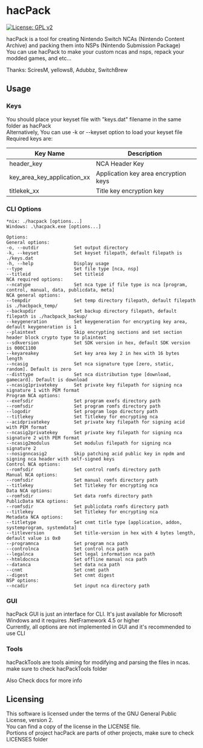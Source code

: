 # hacPack

[![License: GPL v2](https://img.shields.io/badge/License-GPL%20v2-blue.svg)](https://www.gnu.org/licenses/old-licenses/gpl-2.0.en.html)

hacPack is a tool for creating Nintendo Switch NCAs (Nintendo Content Archive) and packing them into NSPs (Nintendo Submission Package)  
You can use hacPack to make your custom ncas and nsps, repack your modded games, and etc...
  
Thanks: SciresM, yellows8, Adubbz, SwitchBrew

## Usage

### Keys

You should place your keyset file with "keys.dat" filename in the same folder as hacPack  
Alternatively, You can use -k or --keyset option to load your keyset file  
Required keys are:  

Key Name | Description
-------- | -----------
header_key | NCA Header Key
key_area_key_application_xx | Application key area encryption keys
titlekek_xx | Title key encryption key

### CLI Options  

```
*nix: ./hacpack [options...]  
Windows: .\hacpack.exe [options...]  
  
Options:  
General options:  
-o, --outdir             Set output directory  
-k, --keyset             Set keyset filepath, default filepath is ./keys.dat  
-h, --help               Display usage  
--type                   Set file type [nca, nsp]  
--titleid                Set titleid  
NCA required options:  
--ncatype                Set nca type if file type is nca [program, control, manual, data, publicdata, meta]  
NCA general options:  
--tempdir                Set temp directory filepath, default filepath is ./hacbpack_temp/  
--backupdir              Set backup directory filepath, default filepath is ./hacbpack_backup/  
--keygeneration          Set keygeneration for encrypting key area, default keygeneration is 1  
--plaintext              Skip encrypting sections and set section header block crypto type to plaintext  
--sdkversion             Set SDK version in hex, default SDK version is 000C1100  
--keyareakey             Set key area key 2 in hex with 16 bytes length  
--ncasig                 Set nca signature type [zero, static, random]. Default is zero  
--disttype               Set nca distribution type [download, gamecard]. Default is download  
--ncasig1privatekey      Set private key filepath for signing nca signature 1 with PEM format  
Program NCA options:  
--exefsdir               Set program exefs directory path  
--romfsdir               Set program romfs directory path  
--logodir                Set program logo directory path  
--titlekey               Set Titlekey for encrypting nca  
--acidprivatekey         Set private key filepath for signing acid with PEM format  
--ncasig2privatekey      Set private key filepath for signing nca signature 2 with PEM format  
--ncasig2modulus         Set modulus filepath for signing nca signature 2  
--nosignncasig2          Skip patching acid public key in npdm and signing nca header with self-signed keys  
Control NCA options:  
--romfsdir               Set control romfs directory path  
Manual NCA options:  
--romfsdir               Set manual romfs directory path  
--titlekey               Set Titlekey for encrypting nca  
Data NCA options:  
--romfsdir               Set data romfs directory path  
PublicData NCA options:  
--romfsdir               Set publicdata romfs directory path  
--titlekey               Set Titlekey for encrypting nca  
Metadata NCA options:  
--titletype              Set cnmt title type [application, addon, systemprogram, systemdata]  
--titleversion           Set title-version in hex with 4 bytes length, default value is 0x0  
--programnca             Set program nca path  
--controlnca             Set control nca path  
--legalnca               Set legal information nca path  
--htmldocnca             Set offline manual nca path  
--datanca                Set data nca path  
--cnmt                   Set cnmt path  
--digest                 Set cnmt digest  
NSP options:  
--ncadir                 Set input nca directory path  
```

### GUI

hacPack GUI is just an interface for CLI. It's just available for Microsoft Windows and it requires .NetFramework 4.5 or higher  
Currently, all options are not implemented in GUI and it's recommended to use CLI  

### Tools

hacPackTools are tools aiming for modifying and parsing the files in ncas. make sure to check hacPackTools folder  
  
Also Check docs for more info  

## Licensing

This software is licensed under the terms of the GNU General Public License, version 2.  
You can find a copy of the license in the LICENSE file.  
Portions of project hacPack are parts of other projects, make sure to check LICENSES folder
